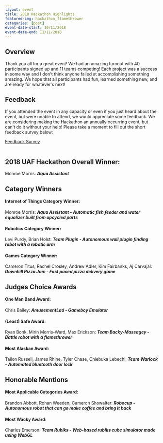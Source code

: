 ```yaml
---
layout: event
title: 2018 Hackathon Highlights
featured-img: hackathon_flamethrower
categories: [post]
event-date-start: 10/11/2018
event-date-end: 11/11/2018
---
```


## Overview
Thank you all for a great event! We had an amazing turnout with 40 participants signed up and 11 teams competing! Each project was a success in some way and I don't think anyone failed at accomplishing something amazing. We hope that all participants had fun, learned something new, and are ready for whatever's next!

## Feedback
If you attended the event in any capacity or even if you just heard about the event, but were unable to attend, we would appreciate some feedback. We are considering making the Hackathon an annually occurring event, but can't do it without your help! Please take a moment to fill out the short feedback survey below:
<div><a href="https://goo.gl/forms/rRtKiH75jfTEJQi43" target="_blank" class="sign-up">Feedback Survey</a></div>
<br />

## 2018 UAF Hackathon Overall Winner:
Monroe Morris: ***Aqua Assistant***

## Category Winners
#### Internet of Things Category Winner:
Monroe Morris: ***Aqua Assistant - Automatic fish feeder and water equalizer built from upcycled parts***
#### Robotics Category Winner:
Levi Purdy, Brian Holst: ***Team Plugin - Autonomous wall plugin finding robot with a robotic arm***
#### Games Category Winner:
Cameron Titus, Rachel Crosley, Andrew Adler, Kim Fairbanks, Aj Carvajal: ***Downhill Pizza Jam - Fast paced pizza delivery game***

## Judges Choice Awards
#### One Man Band Award:
Chris Bailey: ***AmusementLad - Gameboy Emulator***
#### (Least) Safe Award:
Ryan Bonk, Mirin Morris-Ward, Max Erickson: ***Team Backy-Massagey - Battle robot with a flamethrower***
#### Most Alaskan Award:
Tailon Russell, James Rhine, Tyler Chase, Chiebuka Lebechi: ***Team Warlock - Automated bluetooth door lock***

## Honorable Mentions
#### Most Applicable Categories Award:
Brandon Abbott, Rohan Weeden, Cameron Showalter: ***Robocup - Autonomous robot that can go make coffee and bring it back***
#### Most Wacky Award:
Charles Emerson: ***Team Rubiks - Web-based rubiks cube simulator made using WebGL***
